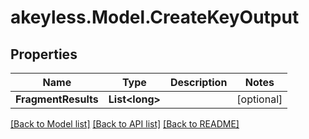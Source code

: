 # akeyless.Model.CreateKeyOutput

## Properties

Name | Type | Description | Notes
------------ | ------------- | ------------- | -------------
**FragmentResults** | **List&lt;long&gt;** |  | [optional] 

[[Back to Model list]](../README.md#documentation-for-models) [[Back to API list]](../README.md#documentation-for-api-endpoints) [[Back to README]](../README.md)


